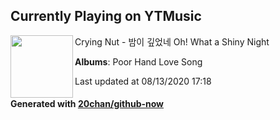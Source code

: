 ## Currently Playing on YTMusic

[<img align="left" width="100" src="https://lh3.googleusercontent.com/wc2cR5DAiJmOT3XFiNciHIPJwEsYRScmv-xpq6Yq5zVfin8C6oBwaKCAAGiXrQJK_vMLRwKPIFlEryM">](https://music.youtube.com/channel/UCRU0hoqPi-bqE7KVqI0REDg)

Crying Nut - 밤이 깊었네 Oh! What a Shiny Night

**Albums**: Poor Hand Love Song

Last updated at 08/13/2020 17:18

#### Generated with [20chan/github-now](https://github.com/20chan/github-now)


<!--
**20chan/20chan** is a ✨ _special_ ✨ repository because its `README.md` (this file) appears on your GitHub profile.

Here are some ideas to get you started:

- 🔭 I’m currently working on ...
- 🌱 I’m currently learning ...
- 👯 I’m looking to collaborate on ...
- 🤔 I’m looking for help with ...
- 💬 Ask me about ...
- 📫 How to reach me: ...
- 😄 Pronouns: ...
- ⚡ Fun fact: ...
-->
